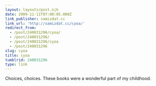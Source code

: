 ```yaml
---
layout: layouts/post.njk
date: 2009-11-11T07:00:05.000Z
link_publisher: samizdat.cc
link_url: 'http://samizdat.cc/cyoa/'
redirect_from:
  - /post/240031296/cyoa/
  - /post/240031296/
  - /post/240031296/cyoa
  - /post/240031296
slug: cyoa
title: cyoa
tumblrid: 240031296
type: link
---
```

<p>Choices, choices. These books were a wonderful part of my childhood.</p>
